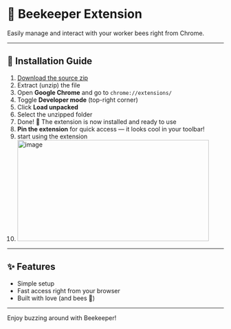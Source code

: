 # 🐝 Beekeeper Extension

Easily manage and interact with your worker bees right from Chrome.

---

## 🚀 Installation Guide

1. [Download the source zip](./link-to-zip)  
2. Extract (unzip) the file  
3. Open **Google Chrome** and go to `chrome://extensions/`  
4. Toggle **Developer mode** (top-right corner)  
5. Click **Load unpacked**  
6. Select the unzipped folder  
7. Done! 🎉 The extension is now installed and ready to use  
8. **Pin the extension** for quick access — it looks cool in your toolbar!
9. start using the extension
10. <img width="445" height="235" alt="image" src="https://github.com/user-attachments/assets/9668650f-ed5d-4780-9fd4-b173b7166a00" />


---

## ✨ Features
- Simple setup  
- Fast access right from your browser  
- Built with love (and bees 🐝)  

---

Enjoy buzzing around with Beekeeper!
